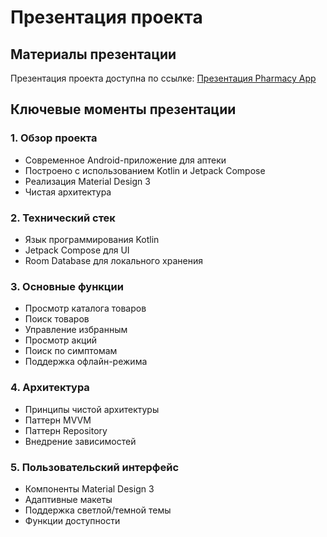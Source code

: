 # Презентация проекта

## Материалы презентации

Презентация проекта доступна по ссылке:
[Презентация Pharmacy App]()

## Ключевые моменты презентации

### 1. Обзор проекта
- Современное Android-приложение для аптеки
- Построено с использованием Kotlin и Jetpack Compose
- Реализация Material Design 3
- Чистая архитектура

### 2. Технический стек
- Язык программирования Kotlin
- Jetpack Compose для UI
- Room Database для локального хранения

### 3. Основные функции
- Просмотр каталога товаров
- Поиск товаров
- Управление избранным
- Просмотр акций
- Поиск по симптомам
- Поддержка офлайн-режима

### 4. Архитектура
- Принципы чистой архитектуры
- Паттерн MVVM
- Паттерн Repository
- Внедрение зависимостей

### 5. Пользовательский интерфейс
- Компоненты Material Design 3
- Адаптивные макеты
- Поддержка светлой/темной темы
- Функции доступности